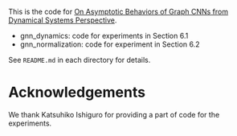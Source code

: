 This is the code for [On Asymptotic Behaviors of Graph CNNs from Dynamical Systems Perspective](https://arxiv.org/abs/1905.10947).

- gnn_dynamics: code for experiments in Section 6.1
- gnn_normalization: code for experiment in Section 6.2

See `README.md` in each directory for details.

# Acknowledgements

We thank Katsuhiko Ishiguro for providing a part of code for the experiments.
